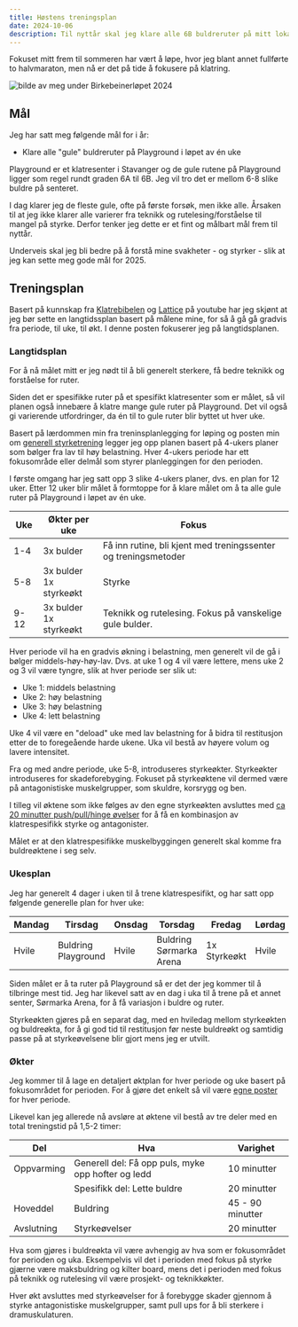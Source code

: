 ```yaml
---
title: Høstens treningsplan
date: 2024-10-06
description: Til nyttår skal jeg klare alle 6B buldreruter på mitt lokale klatresenter.
---
```


Fokuset mitt frem til sommeren har vært å løpe, hvor jeg blant annet fullførte to halvmaraton, men nå er det på tide å fokusere på klatring.

![bilde av meg under Birkebeinerløpet 2024](/images/2024-10-06-birkebeinerløpet.jpg 'Sliten etter målgang i Birkebeinerløpet 2024')

## Mål

Jeg har satt meg følgende mål for i år:

- Klare alle "gule" buldreruter på Playground i løpet av én uke

Playground er et klatresenter i Stavanger og de gule rutene på Playground ligger som regel rundt graden 6A til 6B. Jeg vil tro det er mellom 6-8 slike buldre på senteret.

I dag klarer jeg de fleste gule, ofte på første forsøk, men ikke alle. Årsaken til at jeg ikke klarer alle varierer fra teknikk og rutelesing/forståelse til mangel på styrke. Derfor tenker jeg dette er et fint og målbart mål frem til nyttår.

Underveis skal jeg bli bedre på å forstå mine svakheter - og styrker - slik at jeg kan sette meg gode mål for 2025.

## Treningsplan

Basert på kunnskap fra [Klatrebibelen](https://www.klatrebibelen.com/boker/klatrebibelen-trening-for-klatring) og [Lattice](https://www.youtube.com/@LatticeTraining) på youtube har jeg skjønt at jeg bør sette en langtidssplan basert på målene mine, for så å gå gå gradvis fra periode, til uke, til økt. I denne posten fokuserer jeg på langtidsplanen.

### Langtidsplan

For å nå målet mitt er jeg nødt til å bli generelt sterkere, få bedre teknikk og forståelse for ruter.

Siden det er spesifikke ruter på et spesifikt klatresenter som er målet, så vil planen også innebære å klatre mange gule ruter på Playground. Det vil også gi varierende utfordringer, da én til to gule ruter blir byttet ut hver uke.

Basert på lærdommen min fra treninsplanlegging for løping og posten min om [generell styrketrening](../2021-10-27-seks-måneder-med-wendler-5-3-1) legger jeg opp planen basert på 4-ukers planer som bølger fra lav til høy belastning. Hver 4-ukers periode har ett fokusområde eller delmål som styrer planleggingen for den perioden.

I første omgang har jeg satt opp 3 slike 4-ukers planer, dvs. en plan for 12 uker. Etter 12 uker blir målet å formtoppe for å klare målet om å ta alle gule ruter på Playground i løpet av én uke.

| Uke  | Økter per uke               | Fokus                                                          |
| ---- | --------------------------- | -------------------------------------------------------------- |
| 1-4  | 3x bulder                   | Få inn rutine, bli kjent med treningssenter og treningsmetoder |
| 5-8  | 3x bulder <br> 1x styrkeøkt | Styrke                                                         |
| 9-12 | 3x bulder <br> 1x styrkeøkt | Teknikk og rutelesing. Fokus på vanskelige gule bulder.        |

Hver periode vil ha en gradvis økning i belastning, men generelt vil de gå i bølger middels-høy-høy-lav. Dvs. at uke 1 og 4 vil være lettere, mens uke 2 og 3 vil være tyngre, slik at hver periode ser slik ut:

- Uke 1: middels belastning
- Uke 2: høy belastning
- Uke 3: høy belastning
- Uke 4: lett belastning

Uke 4 vil være en "deload" uke med lav belastning for å bidra til restitusjon etter de to foregeående harde ukene. Uka vil bestå av høyere volum og lavere intensitet.

Fra og med andre periode, uke 5-8, introduseres styrkeøkter. Styrkeøkter introduseres for skadeforebyging. Fokuset på styrkeøktene vil dermed være på antagonistiske muskelgrupper, som skuldre, korsrygg og ben.

I tilleg vil øktene som ikke følges av den egne styrkeøkten avsluttes med [ca 20 minutter push/pull/hinge øvelser](https://youtu.be/tOIVpHvR0_8?t=511) for å få en kombinasjon av klatrespesifikk styrke og antagonister.

Målet er at den klatrespesifikke muskelbyggingen generelt skal komme fra buldreøktene i seg selv.

### Ukesplan

Jeg har generelt 4 dager i uken til å trene klatrespesifikt, og har satt opp følgende generelle plan for hver uke:

| Mandag | Tirsdag             | Onsdag | Torsdag                 | Fredag       | Lørdag | Søndag              |
| ------ | ------------------- | ------ | ----------------------- | ------------ | ------ | ------------------- |
| Hvile  | Buldring Playground | Hvile  | Buldring Sørmarka Arena | 1x Styrkeøkt | Hvile  | Buldring Playground |

Siden målet er å ta ruter på Playground så er det der jeg kommer til å tilbringe mest tid. Jeg har likevel satt av en dag i uka til å trene på et annet senter, Sørmarka Arena, for å få variasjon i buldre og ruter.

Styrkeøkten gjøres på en separat dag, med en hviledag mellom styrkeøkten og buldreøkta, for å gi god tid til restitusjon før neste buldreøkt og samtidig passe på at styrkeøvelsene blir gjort mens jeg er utvilt.

### Økter

Jeg kommer til å lage en detaljert øktplan for hver periode og uke basert på fokusområdet for perioden. For å gjøre det enkelt så vil være [egne poster](../2024-10-12-klatreplan-oktober) for hver periode.

Likevel kan jeg allerede nå avsløre at øktene vil bestå av tre deler med en total treningstid på 1,5-2 timer:

| Del        | Hva                                                | Varighet         |
| ---------- | -------------------------------------------------- | ---------------- |
| Oppvarming | Generell del: Få opp puls, myke opp hofter og ledd | 10 minutter      |
|            | Spesifikk del: Lette buldre                        | 20 minutter      |
| Hoveddel   | Buldring                                           | 45 - 90 minutter |
| Avslutning | Styrkeøvelser                                      | 20 minutter      |

Hva som gjøres i buldreøkta vil være avhengig av hva som er fokusområdet for perioden og uka. Eksempelvis vil det i perioden med fokus på styrke gjærne være maksbuldring og kilter board, mens det i perioden med fokus på teknikk og rutelesing vil være prosjekt- og teknikkøkter.

Hver økt avsluttes med styrkeøvelser for å forebygge skader gjennom å styrke antagonistiske muskelgrupper, samt pull ups for å bli sterkere i dramuskulaturen.
